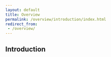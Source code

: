 ```yaml
---
layout: default
title: Overview
permalink: /overview/introduction/index.html
redirect_from:
 - /overview/
---
```


<h2>Introduction</h2>